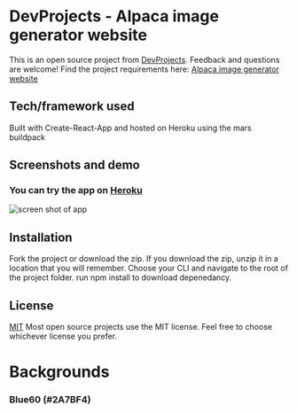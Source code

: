 # DevProjects - Alpaca image generator website

This is an open source project from [DevProjects](http://www.codementor.io/projects). Feedback and questions are welcome!
Find the project requirements here: [Alpaca image generator website](https://www.codementor.io/projects/web/alpaca-image-generator-website-ce2oc0eus8)

## Tech/framework used
Built with Create-React-App and hosted on Heroku using the mars buildpack

## Screenshots and demo
### You can try the app on [Heroku](https://abm-alpaca-image-generator.herokuapp.com/)
![screen shot of app](https://i.imgur.com/pCeXdlm.png)

## Installation
Fork the project or download the zip.
If you download the zip, unzip it in a location that you will remember.
Choose your CLI and navigate to the root of the project folder.
run npm install to download depenedancy.


## License
[MIT](https://choosealicense.com/licenses/mit/)
Most open source projects use the MIT license. Feel free to choose whichever license you prefer.

# Backgrounds
### Blue60 (#2A7BF4) 